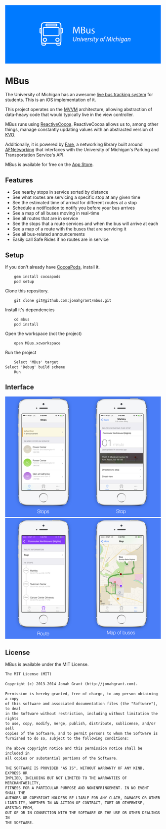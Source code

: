 <img align="center" src="/Icons/header.png">

# MBus
The University of Michigan has an awesome [live bus tracking system](http://mbus.pts.umich.edu/) for students.  This is an iOS implementation of it.

This project operates on the [MVVM](http://en.wikipedia.org/wiki/Model_View_ViewModel) architecture, allowing abstraction of data-heavy code that would typically live in the view controller.

MBus runs using [ReactiveCocoa](https://github.com/blog/1107-reactivecocoa-for-a-better-world).  ReactiveCocoa allows us to, among other things, manage constantly updating values with an abstracted version of [KVO](https://developer.apple.com/library/Mac/documentation/Cocoa/Conceptual/KeyValueObserving/KeyValueObserving.html).

Additionally, it is powered by [Fare](http://github.com/jonahgrant/fare), a networking library built around [AFNetworking](https://github.com/AFNetworking/AFNetworking) that interfaces with the University of Michigan's Parking and Transportation Service's API.

MBus is available for free on the [App Store](https://itunes.apple.com/us/app/mbus-bus-info-for-university/id777435172?mt=8).

## Features

+ See nearby stops in service sorted by distance
+ See what routes are servicing a specific stop at any given time
+ See the estimated time of arrival for different routes at a stop
+ Schedule a notification to notify you before your bus arrives
+ See a map of all buses moving in real-time
+ See all routes that are in service
+ See the stops that a route services and when the bus will arrive at each
+ See a map of a route with the buses that are servicing it
+ See all bus-related announcements
+ Easily call Safe Rides if no routes are in service

## Setup

If you don't already have [CocoaPods](http://cocoapods.org/), install it.

        gem install cocoapods
        pod setup

Clone this repository.

		git clone git@github.com:jonahgrant/mbus.git

Install it's dependencies

		cd mbus
		pod install

Open the workspace (not the project)

		open MBus.xcworkspace

Run the project

		Select 'MBus' target
    Select 'Debug' build scheme
		Run

## Interface
![Screenshots1](/Screenshots/MBUS-1.png "Screenshots1")
![Screenshots2](/Screenshots/MBUS-2.png "Screenshots2")

## License

MBus is available under the MIT License.

```
The MIT License (MIT)

Copyright (c) 2013-2014 Jonah Grant (http://jonahgrant.com).

Permission is hereby granted, free of charge, to any person obtaining a copy
of this software and associated documentation files (the "Software"), to deal
in the Software without restriction, including without limitation the rights
to use, copy, modify, merge, publish, distribute, sublicense, and/or sell
copies of the Software, and to permit persons to whom the Software is
furnished to do so, subject to the following conditions:

The above copyright notice and this permission notice shall be included in
all copies or substantial portions of the Software.

THE SOFTWARE IS PROVIDED "AS IS", WITHOUT WARRANTY OF ANY KIND, EXPRESS OR
IMPLIED, INCLUDING BUT NOT LIMITED TO THE WARRANTIES OF MERCHANTABILITY,
FITNESS FOR A PARTICULAR PURPOSE AND NONINFRINGEMENT. IN NO EVENT SHALL THE
AUTHORS OR COPYRIGHT HOLDERS BE LIABLE FOR ANY CLAIM, DAMAGES OR OTHER
LIABILITY, WHETHER IN AN ACTION OF CONTRACT, TORT OR OTHERWISE, ARISING FROM,
OUT OF OR IN CONNECTION WITH THE SOFTWARE OR THE USE OR OTHER DEALINGS IN
THE SOFTWARE.
```
